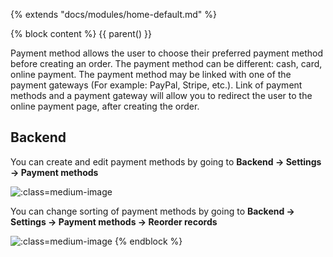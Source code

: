{% extends "docs/modules/home-default.md" %}

{% block content %}
{{ parent() }}

Payment method allows the user to choose their preferred payment method before creating an order.
The payment method can be different: cash, card, online payment.
The payment method may be linked with one of the payment gateways (For example: PayPal, Stripe, etc.).
Link of payment methods and a payment gateway will allow you to redirect the user to the online payment page, after creating the order.

## Backend

You can create and edit payment methods by going to **Backend -> Settings -> Payment methods**

![](./../../assets/images/backend-payment-method-1.png ':class=medium-image')

You can change sorting of payment methods by going to **Backend -> Settings -> Payment methods -> Reorder records**

![](./../../assets/images/backend-payment-method-2.png ':class=medium-image')
{% endblock %}
